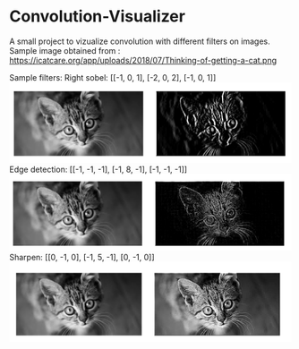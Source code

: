 # Convolution-Visualizer

A small project to vizualize convolution with different filters on images.
Sample image obtained from : https://icatcare.org/app/uploads/2018/07/Thinking-of-getting-a-cat.png

Sample filters:
Right sobel: [[-1, 0, 1], [-2, 0, 2], [-1, 0, 1]]
![Right sobel](https://github.com/doleksiyenko/Convolution-Visualizer/blob/master/images/right_sobel.png)
Edge detection: [[-1, -1, -1], [-1, 8, -1], [-1, -1, -1]]
![Edge detection](https://github.com/doleksiyenko/Convolution-Visualizer/blob/master/images/edge_detection.png)
Sharpen: [[0, -1, 0], [-1, 5, -1], [0, -1, 0]]
![Sharpen](https://github.com/doleksiyenko/Convolution-Visualizer/blob/master/images/sharpen.png)
